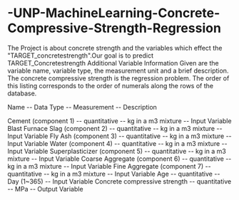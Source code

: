 # -UNP-MachineLearning-Concrete-Compressive-Strength-Regression
The Project is about concrete strength and the variables which effect the "TARGET_concretestrength".Our goal is to predict TARGET_Concretestrength
Additional Variable Information
Given are the variable name, variable type, the measurement unit and a brief description. The concrete compressive strength is the regression problem. The order of this listing corresponds to the order of numerals along the rows of the database. 

Name -- Data Type -- Measurement -- Description

Cement (component 1) -- quantitative -- kg in a m3 mixture -- Input Variable
Blast Furnace Slag (component 2) -- quantitative -- kg in a m3 mixture -- Input Variable
Fly Ash (component 3) -- quantitative  -- kg in a m3 mixture -- Input Variable
Water  (component 4) -- quantitative  -- kg in a m3 mixture -- Input Variable
Superplasticizer (component 5) -- quantitative -- kg in a m3 mixture -- Input Variable
Coarse Aggregate  (component 6) -- quantitative -- kg in a m3 mixture -- Input Variable
Fine Aggregate (component 7)	 -- quantitative  -- kg in a m3 mixture -- Input Variable
Age -- quantitative  -- Day (1~365) -- Input Variable
Concrete compressive strength -- quantitative -- MPa -- Output Variable

